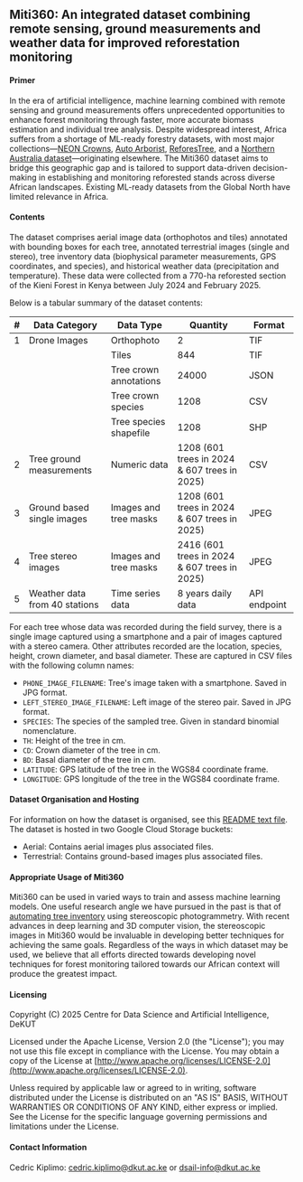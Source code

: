 ## Miti360: An integrated dataset combining remote sensing, ground measurements and weather data for improved reforestation monitoring
#### Primer
In the era of artificial intelligence, machine learning combined with remote sensing and ground measurements offers unprecedented opportunities to enhance forest monitoring through faster, more accurate biomass estimation and individual tree analysis. Despite widespread interest, Africa suffers from a shortage of ML-ready forestry datasets, with most major collections—[NEON Crowns](https://doi.org/10.1101/2020.09.08.287839), [Auto Arborist](https://openaccess.thecvf.com/content/CVPR2022/html/Beery_The_Auto_Arborist_Dataset_A_Large-Scale_Benchmark_for_Multiview_Urban_CVPR_2022_paper.html), [ReforesTree](https://doi.org/10.1609/aaai.v36i11.21471), and a [Northern Australia dataset](https://doi.org/10.3390/data8020044)—originating elsewhere. The Miti360 dataset aims to bridge this geographic gap and  is tailored to support data-driven decision-making in establishing and monitoring reforested stands across diverse African landscapes. Existing ML-ready datasets from the Global North have limited relevance in Africa.

#### Contents
The dataset comprises aerial image data (orthophotos and tiles) annotated with bounding boxes for each tree, annotated terrestrial images (single and stereo), tree inventory data (biophysical parameter measurements, GPS coordinates, and species), and historical weather data (precipitation and temperature). These data were collected from a 770-ha reforested section of the Kieni Forest in Kenya between July 2024 and February 2025. 


Below is a tabular summary of the dataset contents:

| #   | Data Category                 | Data Type              | Quantity                                     | Format       |
| --- | ----------------------------- | ---------------------- | -------------------------------------------- | ------------ |
| 1   | Drone Images                  | Orthophoto             | 2                                            | TIF          |
|     |                               | Tiles                  | 844                                          | TIF          |
|     |                               | Tree crown annotations | 24000                                        | JSON         |
|     |                               | Tree crown species     | 1208                                         | CSV          |
|     |                               | Tree species shapefile | 1208                                         | SHP          |
| 2   | Tree ground measurements      | Numeric data           | 1208 (601 trees in 2024 & 607 trees in 2025) | CSV          |
| 3   | Ground based single images    | Images and tree masks  | 1208 (601 trees in 2024 & 607 trees in 2025) | JPEG         |
| 4   | Tree stereo images            | Images and tree masks  | 2416 (601 trees in 2024 & 607 trees in 2025) | JPEG         |
| 5   | Weather data from 40 stations | Time series data       | 8 years daily data                           | API endpoint |

For each tree whose data was recorded during the field survey, there is a single image captured using a smartphone and a pair of images captured with a stereo camera. Other attributes recorded are the location, species, height, crown diameter, and basal diameter. These are captured in CSV files with the following column names:
- `PHONE_IMAGE_FILENAME`: Tree's image taken with a smartphone. Saved in JPG format.
- `LEFT_STEREO_IMAGE_FILENAME`: Left image of the stereo pair. Saved in JPG format.
- `SPECIES`: The species of the sampled tree. Given in standard binomial nomenclature.
- `TH`: Height of the tree in cm.
- `CD`: Crown diameter of the tree in cm.
- `BD`: Basal diameter of the tree in cm.
- `LATITUDE`: GPS latitude of the tree in the WGS84 coordinate frame.
- `LONGITUDE`: GPS longitude of the tree in the WGS84 coordinate frame.

#### Dataset Organisation and Hosting
For information on how the dataset is organised, see this [README text file](README.txt).
The dataset is hosted in two Google Cloud Storage buckets:
- Aerial: Contains aerial images plus associated files.
- Terrestrial: Contains ground-based images plus associated files.

#### Appropriate Usage of Miti360
Miti360 can be used in varied ways to train and assess machine learning models. One useful research angle we have pursued in the past is that of [automating tree inventory](https://doi.org/10.1016/j.softx.2024.101661) using stereoscopic photogrammetry. With recent advances in deep learning and 3D computer vision, the stereoscopic images in Miti360 would be invaluable in developing better techniques for achieving the same goals. Regardless of the ways in which dataset may be used, we believe that all efforts directed towards developing novel techniques for forest monitoring tailored towards our African context will produce the greatest impact.

#### Licensing
Copyright (C) 2025 Centre for Data Science and Artificial Intelligence, DeKUT

Licensed under the Apache License, Version 2.0 (the "License"); you may not use this file except in compliance with the License. You may obtain a copy of the License at [http://www.apache.org/licenses/LICENSE-2.0](http://www.apache.org/licenses/LICENSE-2.0). 

Unless required by applicable law or agreed to in writing, software distributed under the License is distributed on an "AS IS" BASIS, WITHOUT WARRANTIES OR CONDITIONS OF ANY KIND, either express or implied. See the License for the specific language governing permissions and limitations under the License.

#### Contact Information
Cedric Kiplimo: cedric.kiplimo@dkut.ac.ke or dsail-info@dkut.ac.ke